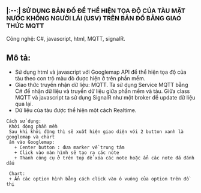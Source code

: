 ### |:--:| SỬ DỤNG BẢN ĐỒ ĐỂ THỂ HIỆN TỌA ĐỘ CỦA TÀU MẶT NƯỚC KHÔNG NGƯỜI LÁI (USV) TRÊN BẢN ĐỒ BẰNG GIAO THỨC MQTT
Công nghệ: C#, javascript, html, MQTT, signalR.

## Mô tả:
   - Sử dụng html và javascript với Googlemap API để thể hiện tọa độ của tàu theo con trỏ màu đỏ được hiện ở trên phần mềm.
   - Giao thức truyền nhận dữ liệu: MQTT. Ta sử dụng Service MQTT bằng C# để nhận dữ liệu và truyền dữ liệu giữa phần mềm và tàu. Giữa class MQTT và javascript ta sử dụng SignalR như một broker để update dữ liệu qua lại.
   - Dữ liệu của tàu được thể hiện một cách Realtime.

 ```
Cách sử dụng:
  Khởi động phần mềm
  Sau khi khởi động thì sẽ xuất hiện giao diện với 2 button xanh là googlemap và chart
  ấn vào Googlemap: 
    + Center button : đưa marker về trung tâm
    + Click vào màn hình sẽ tạo ra các note 
    + Thanh công cụ ở trên top để xóa các note hoặc ẩn các note đã đánh dấu

  Chart:
  + Ẩn các option hình bằng cách click vào ô vuông của option trên đồ thị
```
